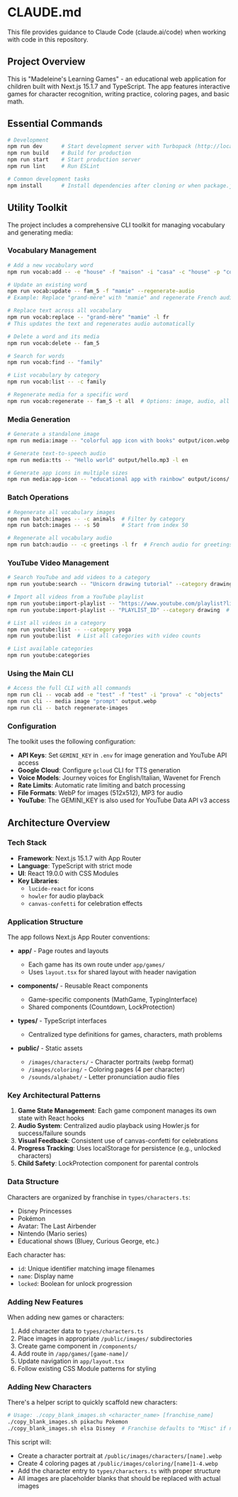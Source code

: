# CLAUDE.md

This file provides guidance to Claude Code (claude.ai/code) when working with code in this repository.

## Project Overview

This is "Madeleine's Learning Games" - an educational web application for children built with Next.js 15.1.7 and TypeScript. The app features interactive games for character recognition, writing practice, coloring pages, and basic math.

## Essential Commands

```bash
# Development
npm run dev      # Start development server with Turbopack (http://localhost:3000)
npm run build    # Build for production
npm run start    # Start production server
npm run lint     # Run ESLint

# Common development tasks
npm install      # Install dependencies after cloning or when package.json changes
```

## Utility Toolkit

The project includes a comprehensive CLI toolkit for managing vocabulary and generating media:

### Vocabulary Management

```bash
# Add a new vocabulary word
npm run vocab:add -- -e "house" -f "maison" -i "casa" -c "house" -p "cozy house illustration"

# Update an existing word
npm run vocab:update -- fam_5 -f "mamie" --regenerate-audio
# Example: Replace "grand-mère" with "mamie" and regenerate French audio

# Replace text across all vocabulary
npm run vocab:replace -- "grand-mère" "mamie" -l fr
# This updates the text and regenerates audio automatically

# Delete a word and its media
npm run vocab:delete -- fam_5

# Search for words
npm run vocab:find -- "family"

# List vocabulary by category
npm run vocab:list -- -c family

# Regenerate media for a specific word
npm run vocab:regenerate -- fam_5 -t all  # Options: image, audio, all
```

### Media Generation

```bash
# Generate a standalone image
npm run media:image -- "colorful app icon with books" output/icon.webp -w 1024 -h 1024

# Generate text-to-speech audio
npm run media:tts -- "Hello world" output/hello.mp3 -l en

# Generate app icons in multiple sizes
npm run media:app-icon -- "educational app with rainbow" output/icons/
```

### Batch Operations

```bash
# Regenerate all vocabulary images
npm run batch:images -- -c animals  # Filter by category
npm run batch:images -- -s 50       # Start from index 50

# Regenerate all vocabulary audio
npm run batch:audio -- -c greetings -l fr  # French audio for greetings category
```

### YouTube Video Management

```bash
# Search YouTube and add videos to a category
npm run youtube:search -- "Unicorn drawing tutorial" --category drawing --top 3

# Import all videos from a YouTube playlist
npm run youtube:import-playlist -- "https://www.youtube.com/playlist?list=PLAYLIST_ID" --category yoga
npm run youtube:import-playlist -- "PLAYLIST_ID" --category drawing  # Playlist ID also works

# List all videos in a category
npm run youtube:list -- --category yoga
npm run youtube:list  # List all categories with video counts

# List available categories
npm run youtube:categories
```

### Using the Main CLI

```bash
# Access the full CLI with all commands
npm run cli -- vocab add -e "test" -f "test" -i "prova" -c "objects"
npm run cli -- media image "prompt" output.webp
npm run cli -- batch regenerate-images
```

### Configuration

The toolkit uses the following configuration:
- **API Keys**: Set `GEMINI_KEY` in `.env` for image generation and YouTube API access
- **Google Cloud**: Configure `gcloud` CLI for TTS generation
- **Voice Models**: Journey voices for English/Italian, Wavenet for French
- **Rate Limits**: Automatic rate limiting and batch processing
- **File Formats**: WebP for images (512x512), MP3 for audio
- **YouTube**: The GEMINI_KEY is also used for YouTube Data API v3 access

## Architecture Overview

### Tech Stack
- **Framework**: Next.js 15.1.7 with App Router
- **Language**: TypeScript with strict mode
- **UI**: React 19.0.0 with CSS Modules
- **Key Libraries**: 
  - `lucide-react` for icons
  - `howler` for audio playback
  - `canvas-confetti` for celebration effects

### Application Structure

The app follows Next.js App Router conventions:

- **app/** - Page routes and layouts
  - Each game has its own route under `app/games/`
  - Uses `layout.tsx` for shared layout with header navigation
  
- **components/** - Reusable React components
  - Game-specific components (MathGame, TypingInterface)
  - Shared components (Countdown, LockProtection)
  
- **types/** - TypeScript interfaces
  - Centralized type definitions for games, characters, math problems

- **public/** - Static assets
  - `/images/characters/` - Character portraits (webp format)
  - `/images/coloring/` - Coloring pages (4 per character)
  - `/sounds/alphabet/` - Letter pronunciation audio files

### Key Architectural Patterns

1. **Game State Management**: Each game component manages its own state with React hooks
2. **Audio System**: Centralized audio playback using Howler.js for success/failure sounds
3. **Visual Feedback**: Consistent use of canvas-confetti for celebrations
4. **Progress Tracking**: Uses localStorage for persistence (e.g., unlocked characters)
5. **Child Safety**: LockProtection component for parental controls

### Data Structure

Characters are organized by franchise in `types/characters.ts`:
- Disney Princesses
- Pokémon
- Avatar: The Last Airbender
- Nintendo (Mario series)
- Educational shows (Bluey, Curious George, etc.)

Each character has:
- `id`: Unique identifier matching image filenames
- `name`: Display name
- `locked`: Boolean for unlock progression

### Adding New Features

When adding new games or characters:
1. Add character data to `types/characters.ts`
2. Place images in appropriate `/public/images/` subdirectories
3. Create game component in `/components/`
4. Add route in `/app/games/[game-name]/`
5. Update navigation in `app/layout.tsx`
6. Follow existing CSS Module patterns for styling

### Adding New Characters

There's a helper script to quickly scaffold new characters:

```bash
# Usage: ./copy_blank_images.sh <character_name> [franchise_name]
./copy_blank_images.sh pikachu Pokemon
./copy_blank_images.sh elsa Disney  # Franchise defaults to "Misc" if not provided
```

This script will:
- Create a character portrait at `/public/images/characters/[name].webp`
- Create 4 coloring pages at `/public/images/coloring/[name]1-4.webp`
- Add the character entry to `types/characters.ts` with proper structure
- All images are placeholder blanks that should be replaced with actual images